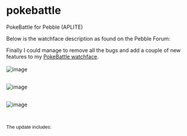 # pokebattle
PokeBattle for Pebble (APLITE)


Below is the watchface description as found on the Pebble Forum:

<span><span>Finally I could manage to remove all the bugs</span> and add a couple of new features to my <a rel="nofollow" href="https://apps.getpebble.com/applications/5390676b9e48a5d169000004">PokeBattle watchface</a>.<br /><br /></span></span><img src="http://members.chello.at/derfreimann/div/pebble/pokebattle/PokeBattle_banner.png" alt="image" /><br /><span style="font-family: Arial, Verdana; font-size: small;"><span><br /><br /></span></span><img src="http://members.chello.at/derfreimann/div/pebble/pokebattle/PokeBattle.gif" alt="image" /><br /><span style="font-family: Arial, Verdana; font-size: small;"><span><br /><br /></span></span><img src="http://members.chello.at/derfreimann/div/pebble/pokebattle/explain.png" alt="image" /></div><div><span style="font-family: Arial, Verdana; font-size: small;"><span><br /></span></span></div><div><span style="font-family: Arial, Verdana; font-size: small;"><span><br /></span></span></div><div><span style="font-family: Arial, Verdana; font-size: small;"><span>The update includes:</span></span></div>
